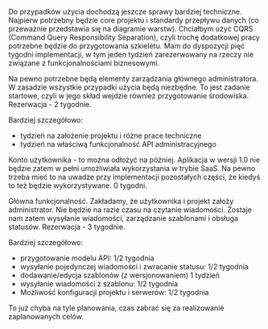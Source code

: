 [//]: # (title: Zakres prac 1.0; create_date: 2017-03-11; publish_date: 2017-03-19;)

Do przypadków użycia dochodzą jeszcze sprawy bardziej techniczne. Najpierw potrzebny będzie core projektu i standardy przepływu danych (co przeważnie przedstawia
się na diagramie warstw). Chciałbym użyć CQRS (Command Query Responsibility Separation), czyli trochę dodatkowej pracy potrzebne będzie
 do przygotowania szkieletu. Mam do dyspozycji pięć tygodni implementacji, w tym jeden tydzień zarezerwowany na rzeczy nie związane z funkcjonalnościami biznesowymi.
 
 Na pewno potrzebne będą elementy zarządzania głównego administratora. W zasadzie wszystkie przypadki użycia będą niezbędne. To jest zadanie startowe, czyli w jego skład
 wejdzie również przygotowanie środowiska. Rezerwacja - 2 tygodnie.
 
 Bardziej szczegółowo:
 - tydzień na założenie projektu i różne prace techniczne
 - tydzień na właściwą funkcjonalność API administracyjnego
 
 Konto użytkownika - to można odłożyć na później. Aplikacja w wersji 1.0 nie będzie zatem w pełni umożliwiała wykorzystania w trybie SaaS. Na pewno trzeba mieć to na
 uwadze przy implementacji pozostałych części, że kiedyś to też będzie wykorzystywane. 0 tygodni.
 
 Główna funkcjonalność. Zakładamy, że użytkownika i projekt założy administrator. Nie będzie na razie czasu na czytanie wiadomości. Zostaje nam zatem wysyłanie
 wiadomości, zarządzanie szablonami i obsługa statusów. Rezerwacja - 3 tygodnie.
 
 Bardziej szczegółowo:
 - przygotowanie modelu API: 1/2 tygodnia
 - wysyłanie pojedynczej wiadomości i zwracanie statusu: 1/2 tygodnia
 - dodawanie/edycja szablonów (z wersjonowaniem) 1 tydzień
 - wysyłanie wiadomości z szablonu: 1/2 tygodnia
 - Możliwość konfiguracji projektu i serwerów: 1/2 tygodnia
 
To już chyba na tyle planowania, czas zabrać się za realizowanie zaplanowanych celów.
 
